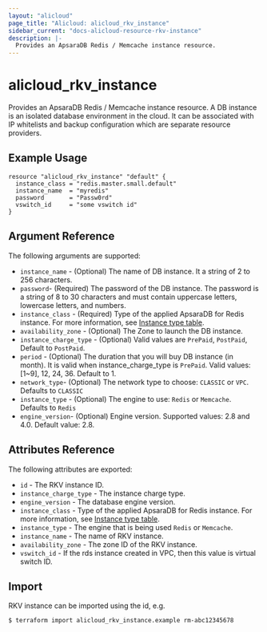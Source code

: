 ```yaml
---
layout: "alicloud"
page_title: "Alicloud: alicloud_rkv_instance"
sidebar_current: "docs-alicloud-resource-rkv-instance"
description: |-
  Provides an ApsaraDB Redis / Memcache instance resource.
---
```


# alicloud\_rkv\_instance

Provides an ApsaraDB Redis / Memcache instance resource. A DB instance is an isolated database environment in the cloud. It can be associated with IP whitelists and backup configuration which are separate resource providers.

## Example Usage

```
resource "alicloud_rkv_instance" "default" {
  instance_class = "redis.master.small.default"
  instance_name  = "myredis"
  password       = "Passw0rd"
  vswitch_id     = "some vswitch id"
}
```

## Argument Reference

The following arguments are supported:
* `instance_name` - (Optional) The name of DB instance. It a string of 2 to 256 characters.
* `password`- (Required) The password of the DB instance. The password is a string of 8 to 30 characters and must contain uppercase letters, lowercase letters, and numbers. 
* `instance_class` - (Required) Type of the applied ApsaraDB for Redis instance.
For more information, see [Instance type table](https://www.alibabacloud.com/help/doc-detail/61135.htm?spm=a2c63.p38356.a3.3.429a59abAfUku0).
* `availability_zone` - (Optional) The Zone to launch the DB instance.
* `instance_charge_type` - (Optional) Valid values are `PrePaid`, `PostPaid`, Default to `PostPaid`.
* `period` - (Optional) The duration that you will buy DB instance (in month). It is valid when instance_charge_type is `PrePaid`. Valid values: [1~9], 12, 24, 36. Default to 1.
* `network_type`- (Optional) The network type to choose: `CLASSIC` or `VPC`. Defaults to `CLASSIC`
* `instance_type` - (Optional) The engine to use: `Redis` or `Memcache`. Defaults to `Redis` 
* `engine_version`- (Optional) Engine version. Supported values: 2.8 and 4.0. Default value: 2.8.

## Attributes Reference

The following attributes are exported:

* `id` - The RKV instance ID.
* `instance_charge_type` - The instance charge type.
* `engine_version` - The database engine version.
* `instance_class` - Type of the applied ApsaraDB for Redis instance.
For more information, see [Instance type table](https://www.alibabacloud.com/help/doc-detail/61135.htm?spm=a2c63.p38356.a3.3.429a59abAfUku0).
* `instance_type` - The engine that is being used `Redis` or `Memcache`.
* `instance_name` - The name of RKV instance.
* `availability_zone` - The zone ID of the RKV instance.
* `vswitch_id` - If the rds instance created in VPC, then this value is virtual switch ID.

## Import

RKV instance can be imported using the id, e.g.

```
$ terraform import alicloud_rkv_instance.example rm-abc12345678
```